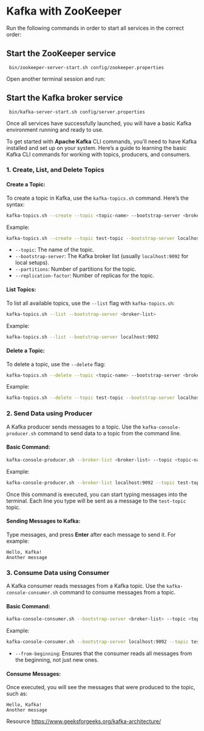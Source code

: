 
 # Kafka with ZooKeeper

Run the following commands in order to start all services in the correct order:

## Start the ZooKeeper service
```
 bin/zookeeper-server-start.sh config/zookeeper.properties
```

Open another terminal session and run:

## Start the Kafka broker service
```
 bin/kafka-server-start.sh config/server.properties
```

Once all services have successfully launched, you will have a basic Kafka environment running and ready to use.


To get started with **Apache Kafka** CLI commands, you'll need to have Kafka installed and set up on your system. Here’s a guide to learning the basic Kafka CLI commands for working with topics, producers, and consumers.

### 1. **Create, List, and Delete Topics**

#### **Create a Topic:**
To create a topic in Kafka, use the `kafka-topics.sh` command. Here’s the syntax:

```bash
kafka-topics.sh --create --topic <topic-name> --bootstrap-server <broker-list> --partitions <num-partitions> --replication-factor <num-replicas>
```

Example:
```bash
kafka-topics.sh --create --topic test-topic --bootstrap-server localhost:9092 --partitions 3 --replication-factor 1
```

- `--topic`: The name of the topic.
- `--bootstrap-server`: The Kafka broker list (usually `localhost:9092` for local setups).
- `--partitions`: Number of partitions for the topic.
- `--replication-factor`: Number of replicas for the topic.

#### **List Topics:**
To list all available topics, use the `--list` flag with `kafka-topics.sh`:

```bash
kafka-topics.sh --list --bootstrap-server <broker-list>
```

Example:
```bash
kafka-topics.sh --list --bootstrap-server localhost:9092
```

#### **Delete a Topic:**
To delete a topic, use the `--delete` flag:

```bash
kafka-topics.sh --delete --topic <topic-name> --bootstrap-server <broker-list>
```

Example:
```bash
kafka-topics.sh --delete --topic test-topic --bootstrap-server localhost:9092
```

### 2. **Send Data using Producer**

A Kafka producer sends messages to a topic. Use the `kafka-console-producer.sh` command to send data to a topic from the command line.

#### **Basic Command:**
```bash
kafka-console-producer.sh --broker-list <broker-list> --topic <topic-name>
```

Example:
```bash
kafka-console-producer.sh --broker-list localhost:9092 --topic test-topic
```

Once this command is executed, you can start typing messages into the terminal. Each line you type will be sent as a message to the `test-topic` topic.

#### **Sending Messages to Kafka:**
Type messages, and press **Enter** after each message to send it. For example:

```
Hello, Kafka!
Another message
```

### 3. **Consume Data using Consumer**

A Kafka consumer reads messages from a Kafka topic. Use the `kafka-console-consumer.sh` command to consume messages from a topic.

#### **Basic Command:**
```bash
kafka-console-consumer.sh --bootstrap-server <broker-list> --topic <topic-name> --from-beginning
```

Example:
```bash
kafka-console-consumer.sh --bootstrap-server localhost:9092 --topic test-topic --from-beginning
```

- `--from-beginning`: Ensures that the consumer reads all messages from the beginning, not just new ones.

#### **Consume Messages:**
Once executed, you will see the messages that were produced to the topic, such as:

```
Hello, Kafka!
Another message
```

 Resource https://www.geeksforgeeks.org/kafka-architecture/
